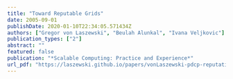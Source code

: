 ```yaml
---
title: "Toward Reputable Grids"
date: 2005-09-01
publishDate: 2020-01-10T22:34:05.571434Z
authors: ["Gregor von Laszewski", "Beulah Alunkal", "Ivana Veljkovic"]
publication_types: ["2"]
abstract: ""
featured: false
publication: "*Scalable Computing: Practice and Experience*"
url_pdf: "https://laszewski.github.io/papers/vonLaszewski-pdcp-reputation.pdf"
---
```


